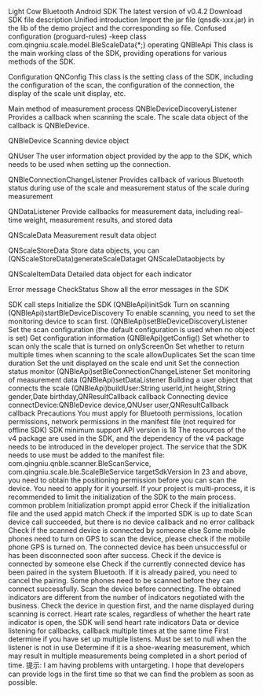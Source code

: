 Light Cow Bluetooth Android SDK
The latest version of v0.4.2 Download
SDK file description
Unified introduction
Import the jar file (qnsdk-xxx.jar) in the lib of the demo project and the corresponding so file.
Confused configuration (proguard-rules)
-keep class com.qingniu.scale.model.BleScaleData{*;}
operating
QNBleApi
This class is the main working class of the SDK, providing operations for various methods of the SDK.

Configuration
QNConfig
This class is the setting class of the SDK, including the configuration of the scan, the configuration of the connection, the display of the scale unit display, etc.

Main method of measurement process
QNBleDeviceDiscoveryListener
Provides a callback when scanning the scale. The scale data object of the callback is QNBleDevice.

QNBleDevice
Scanning device object

QNUser
The user information object provided by the app to the SDK, which needs to be used when setting up the connection.

QNBleConnectionChangeListener
Provides callback of various Bluetooth status during use of the scale and measurement status of the scale during measurement

QNDataListener
Provide callbacks for measurement data, including real-time weight, measurement results, and stored data

QNScaleData
Measurement result data object

QNScaleStoreData
Store data objects, you can (QNScaleStoreData)generateScaleDataget QNScaleDataobjects by

QNScaleItemData
Detailed data object for each indicator

Error message
CheckStatus
Show all the error messages in the SDK

SDK call steps
Initialize the SDK (QNBleApi)initSdk
Turn on scanning (QNBleApi)startBleDeviceDiscovery
To enable scanning, you need to set the monitoring device to scan first. (QNBleApi)setBleDeviceDiscoveryListener
Set the scan configuration (the default configuration is used when no object is set)
Get configuration information (QNBleApi)getConfig()
Set whether to scan only the scale that is turned on onlyScreenOn
Set whether to return multiple times when scanning to the scale allowDuplicates
Set the scan time duration
Set the unit displayed on the scale end unit
Set the connection status monitor (QNBleApi)setBleConnectionChangeListener
Set monitoring of measurement data (QNBleApi)setDataListener
Building a user object that connects the scale (QNBleApi)buildUser:String userId,int height,String gender,Date birthday,QNResultCallback callback
Connecting device connectDevice:QNBleDevice device,QNUser user,QNResultCallback callback
Precautions
You must apply for Bluetooth permissions, location permissions, network permissions in the manifest file (not required for offline SDK)
SDK minimum support API version is 18
The resources of the v4 package are used in the SDK, and the dependency of the v4 package needs to be introduced in the developer project.
The service that the SDK needs to use must be added to the manifest file: com.qingniu.qnble.scanner.BleScanService, com.qingniu.scale.ble.ScaleBleService
targetSdkVersion In 23 and above, you need to obtain the positioning permission before you can scan the device. You need to apply for it yourself.
If your project is multi-process, it is recommended to limit the initialization of the SDK to the main process.
common problem
Initialization prompt appid error
Check if the initialization file and the used appid match
Check if the imported SDK is up to date
Scan device call succeeded, but there is no device callback and no error callback
Check if the scanned device is connected by someone else
Some mobile phones need to turn on GPS to scan the device, please check if the mobile phone GPS is turned on.
The connected device has been unsuccessful or has been disconnected soon after success.
Check if the device is connected by someone else
Check if the currently connected device has been paired in the system Bluetooth. If it is already paired, you need to cancel the pairing.
Some phones need to be scanned before they can connect successfully. Scan the device before connecting.
The obtained indicators are different from the number of indicators negotiated with the business.
Check the device in question first, and the name displayed during scanning is correct.
Heart rate scales, regardless of whether the heart rate indicator is open, the SDK will send heart rate indicators
Data or device listening for callbacks, callback multiple times at the same time
First determine if you have set up multiple listens. Must be set to null when the listener is not in use
Determine if it is a shoe-wearing measurement, which may result in multiple measurements being completed in a short period of time.
提示: I am having problems with untargeting. I hope that developers can provide logs in the first time so that we can find the problem as soon as possible.
